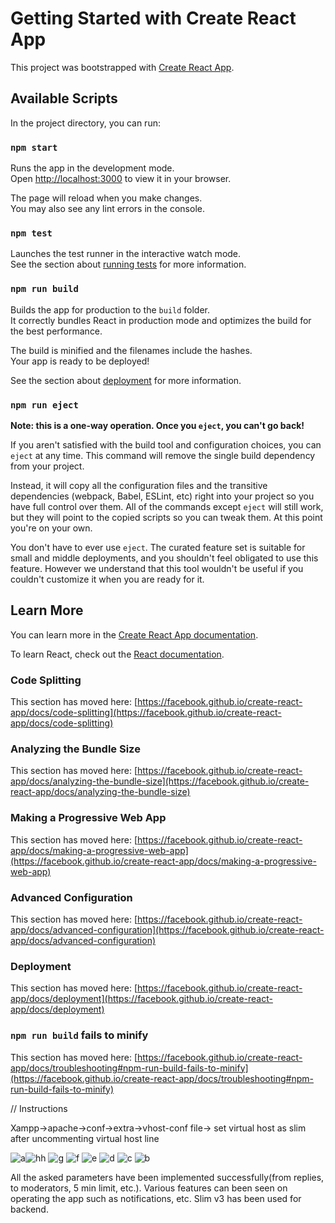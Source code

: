 # Getting Started with Create React App

This project was bootstrapped with [Create React App](https://github.com/facebook/create-react-app).

## Available Scripts

In the project directory, you can run:

### `npm start`

Runs the app in the development mode.\
Open [http://localhost:3000](http://localhost:3000) to view it in your browser.

The page will reload when you make changes.\
You may also see any lint errors in the console.

### `npm test`

Launches the test runner in the interactive watch mode.\
See the section about [running tests](https://facebook.github.io/create-react-app/docs/running-tests) for more information.

### `npm run build`

Builds the app for production to the `build` folder.\
It correctly bundles React in production mode and optimizes the build for the best performance.

The build is minified and the filenames include the hashes.\
Your app is ready to be deployed!

See the section about [deployment](https://facebook.github.io/create-react-app/docs/deployment) for more information.

### `npm run eject`

**Note: this is a one-way operation. Once you `eject`, you can't go back!**

If you aren't satisfied with the build tool and configuration choices, you can `eject` at any time. This command will remove the single build dependency from your project.

Instead, it will copy all the configuration files and the transitive dependencies (webpack, Babel, ESLint, etc) right into your project so you have full control over them. All of the commands except `eject` will still work, but they will point to the copied scripts so you can tweak them. At this point you're on your own.

You don't have to ever use `eject`. The curated feature set is suitable for small and middle deployments, and you shouldn't feel obligated to use this feature. However we understand that this tool wouldn't be useful if you couldn't customize it when you are ready for it.

## Learn More

You can learn more in the [Create React App documentation](https://facebook.github.io/create-react-app/docs/getting-started).

To learn React, check out the [React documentation](https://reactjs.org/).

### Code Splitting

This section has moved here: [https://facebook.github.io/create-react-app/docs/code-splitting](https://facebook.github.io/create-react-app/docs/code-splitting)

### Analyzing the Bundle Size

This section has moved here: [https://facebook.github.io/create-react-app/docs/analyzing-the-bundle-size](https://facebook.github.io/create-react-app/docs/analyzing-the-bundle-size)

### Making a Progressive Web App

This section has moved here: [https://facebook.github.io/create-react-app/docs/making-a-progressive-web-app](https://facebook.github.io/create-react-app/docs/making-a-progressive-web-app)

### Advanced Configuration

This section has moved here: [https://facebook.github.io/create-react-app/docs/advanced-configuration](https://facebook.github.io/create-react-app/docs/advanced-configuration)

### Deployment

This section has moved here: [https://facebook.github.io/create-react-app/docs/deployment](https://facebook.github.io/create-react-app/docs/deployment)

### `npm run build` fails to minify

This section has moved here: [https://facebook.github.io/create-react-app/docs/troubleshooting#npm-run-build-fails-to-minify](https://facebook.github.io/create-react-app/docs/troubleshooting#npm-run-build-fails-to-minify)






// Instructions

Xampp->apache->conf->extra->vhost-conf file-> set virtual host as slim after uncommenting virtual host line




![a](https://github.com/tansrh/codechef/assets/107149612/4b758193-e6c7-4585-9cfc-0dc7c66ae0d5)![hh](https://github.com/tansrh/codechef/assets/107149612/0930266f-1ac1-4236-a479-44885b7939b3)
![g](https://github.com/tansrh/codechef/assets/107149612/8536cafb-4d34-4d3b-aa90-c7b8ffa49b84)
![f](https://github.com/tansrh/codechef/assets/107149612/2d958804-1a6a-4ea0-97f3-a0bff102af44)
![e](https://github.com/tansrh/codechef/assets/107149612/9a03fdb7-1a68-45ed-82bd-2cb172108669)
![d](https://github.com/tansrh/codechef/assets/107149612/58ef2a9a-e97f-4893-a4a7-5020f62d4b60)
![c](https://github.com/tansrh/codechef/assets/107149612/38d39455-a0eb-4f7b-9789-4196f160d7b3)
![b](https://github.com/tansrh/codechef/assets/107149612/f73ffa8b-ab4a-42a2-a862-0ae638de06e3)



All the asked parameters have been implemented successfully(from replies, to moderators, 5 min limit, etc.). Various features can been seen on operating the app such as notifications, etc. Slim v3 has been used for backend.
